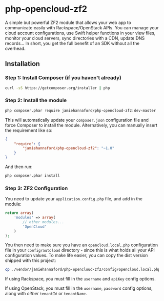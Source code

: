 php-opencloud-zf2
=================

A simple but powerful ZF2 module that allows your web app to communicate easily with Rackspace/OpenStack APIs. You can
manage your cloud account configurations, use Swift helper functions in your view files, monitor your cloud servers, sync
directories with a CDN, update DNS records... In short, you get the full benefit of an SDK without all the overhead.

## Installation

### Step 1: Install Composer (if you haven't already)

```bash
curl -sS https://getcomposer.org/installer | php
```

### Step 2: Install the module

```bash
php composer.phar require jamiehannaford/php-opencloud-zf2:dev-master
```

This will automatically update your `composer.json` configuration file and force Composer to install the module. Alternatively,
you can manually insert the requirement like so:

```json
{
    "require": {
        "jamiehannaford/php-opencloud-zf2": "~1.0"
    }
}
```

And then run:

```bash
php composer.phar install
```

### Step 3: ZF2 Configuration

You need to update your `application.config.php` file, and add in the module:

```php
return array(
    'modules' => array(
        // other modules...
        'OpenCloud'
    )
);
```

You then need to make sure you have an `opencloud.local.php` configuration file in your `config/autoload`
directory - since this is what holds all your API configuration values. To make life easier, you can copy the dist
version shipped with this project:

```bash
cp ./vendor/jamiehannaford/php-opencloud-zf2/config/opencloud.local.php.dist ./config/autoload/opencloud.local.php
```

If using Rackspace, you must fill in the `username` and `apiKey` config options.

If using OpenStack, you must fill in the `username`, `password` config options, along with *either* `tenantId` or `tenantName`.